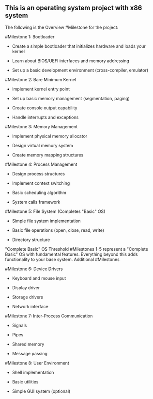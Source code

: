## This is an operating system project with x86 system

The following is the Overview #Milestone for the project:

#Milestone 1: Bootloader

- Create a simple bootloader that initializes hardware and loads your kernel

- Learn about BIOS/UEFI interfaces and memory addressing

- Set up a basic development environment (cross-compiler, emulator)

#Milestone 2: Bare Minimum Kernel

- Implement kernel entry point

- Set up basic memory management (segmentation, paging)

- Create console output capability

- Handle interrupts and exceptions

#Milestone 3: Memory Management

- Implement physical memory allocator

- Design virtual memory system

- Create memory mapping structures

#Milestone 4: Process Management

- Design process structures

- Implement context switching

- Basic scheduling algorithm

- System calls framework

#Milestone 5: File System (Completes "Basic" OS)

- Simple file system implementation

- Basic file operations (open, close, read, write)

- Directory structure

"Complete Basic" OS Threshold
#Milestones 1-5 represent a "Complete Basic" OS with fundamental features. Everything beyond this adds functionality to your base system.
Additional #Milestones


#Milestone 6: Device Drivers

- Keyboard and mouse input

- Display driver

- Storage drivers

- Network interface

#Milestone 7: Inter-Process Communication

- Signals

- Pipes

- Shared memory

- Message passing

#Milestone 8: User Environment

- Shell implementation

- Basic utilities

- Simple GUI system (optional)